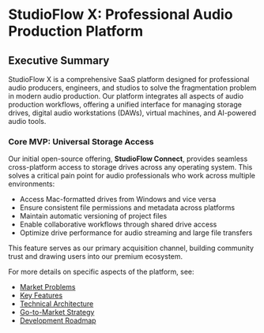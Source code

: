 
# StudioFlow X: Professional Audio Production Platform

## Executive Summary

StudioFlow X is a comprehensive SaaS platform designed for professional audio producers, engineers, and studios to solve the fragmentation problem in modern audio production. Our platform integrates all aspects of audio production workflows, offering a unified interface for managing storage drives, digital audio workstations (DAWs), virtual machines, and AI-powered audio tools.

### Core MVP: Universal Storage Access

Our initial open-source offering, **StudioFlow Connect**, provides seamless cross-platform access to storage drives across any operating system. This solves a critical pain point for audio professionals who work across multiple environments:
- Access Mac-formatted drives from Windows and vice versa
- Ensure consistent file permissions and metadata across platforms
- Maintain automatic versioning of project files
- Enable collaborative workflows through shared drive access
- Optimize drive performance for audio streaming and large file transfers

This feature serves as our primary acquisition channel, building community trust and drawing users into our premium ecosystem.

For more details on specific aspects of the platform, see:
- [Market Problems](./market-problems.md)
- [Key Features](./key-features.md)
- [Technical Architecture](./technical-architecture.md)
- [Go-to-Market Strategy](./go-to-market.md)
- [Development Roadmap](./development-roadmap.md)
